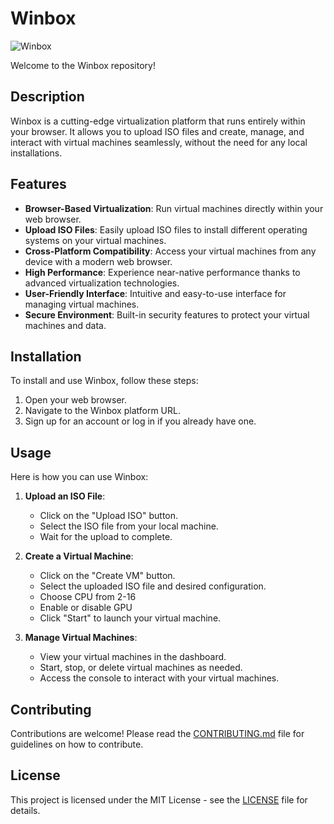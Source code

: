 # Winbox
![Winbox](https://github.com/user-attachments/assets/52c7605a-ede2-440f-9ee6-debcc8cb17ce)

Welcome to the Winbox repository!

## Description

Winbox is a cutting-edge virtualization platform that runs entirely within your browser. It allows you to upload ISO files and create, manage, and interact with virtual machines seamlessly, without the need for any local installations.

## Features

- **Browser-Based Virtualization**: Run virtual machines directly within your web browser.
- **Upload ISO Files**: Easily upload ISO files to install different operating systems on your virtual machines.
- **Cross-Platform Compatibility**: Access your virtual machines from any device with a modern web browser.
- **High Performance**: Experience near-native performance thanks to advanced virtualization technologies.
- **User-Friendly Interface**: Intuitive and easy-to-use interface for managing virtual machines.
- **Secure Environment**: Built-in security features to protect your virtual machines and data.

## Installation

To install and use Winbox, follow these steps:

1. Open your web browser.
2. Navigate to the Winbox platform URL.
3. Sign up for an account or log in if you already have one.

## Usage

Here is how you can use Winbox:

1. **Upload an ISO File**:
   - Click on the "Upload ISO" button.
   - Select the ISO file from your local machine.
   - Wait for the upload to complete.

2. **Create a Virtual Machine**:
   - Click on the "Create VM" button.
   - Select the uploaded ISO file and desired configuration.
   - Choose CPU from 2-16
   - Enable or disable GPU
   - Click "Start" to launch your virtual machine.

3. **Manage Virtual Machines**:
   - View your virtual machines in the dashboard.
   - Start, stop, or delete virtual machines as needed.
   - Access the console to interact with your virtual machines.



## Contributing

Contributions are welcome! Please read the [CONTRIBUTING.md](CONTRIBUTING.md) file for guidelines on how to contribute.

## License

This project is licensed under the MIT License - see the [LICENSE](LICENSE) file for details.

